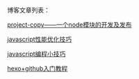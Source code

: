 博客文章列表：

[project-copy——一个node模块的开发及发布](https://wslicknet.github.io/2017/03/15/project-copy%E2%80%94%E2%80%94%E4%B8%80%E4%B8%AAnode%E6%A8%A1%E5%9D%97%E7%9A%84%E5%BC%80%E5%8F%91%E5%8F%8A%E5%8F%91%E5%B8%83/)

[javascript性能优化技巧](https://wslicknet.github.io/2017/02/07/javascript%E6%80%A7%E8%83%BD%E4%BC%98%E5%8C%96%E6%8A%80%E5%B7%A7/)

[javascript编程小技巧](https://wslicknet.github.io/2017/01/13/javascript%E7%BC%96%E7%A8%8B%E5%B0%8F%E6%8A%80%E5%B7%A7/)

[hexo+github入门教程](https://wslicknet.github.io/2016/12/29/hexo-github%E5%85%A5%E9%97%A8%E6%95%99%E7%A8%8B/)



